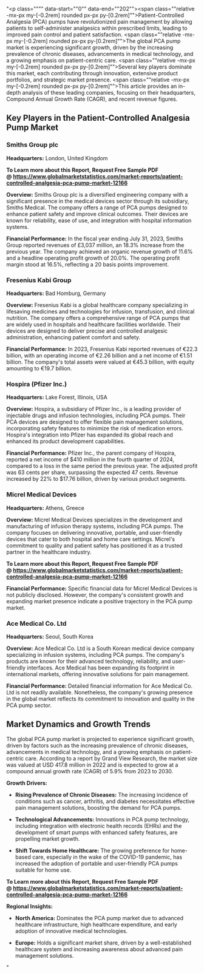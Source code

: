 "<p class="""" data-start=""0"" data-end=""202""><span class=""relative -mx-px my-[-0.2rem] rounded px-px py-[0.2rem]"">Patient-Controlled Analgesia (PCA) pumps have revolutionized pain management by allowing patients to self-administer analgesics within prescribed limits, leading to improved pain control and patient satisfaction.</span> <span class=""relative -mx-px my-[-0.2rem] rounded px-px py-[0.2rem]"">The global PCA pump market is experiencing significant growth, driven by the increasing prevalence of chronic diseases, advancements in medical technology, and a growing emphasis on patient-centric care.</span> <span class=""relative -mx-px my-[-0.2rem] rounded px-px py-[0.2rem]"">Several key players dominate this market, each contributing through innovation, extensive product portfolios, and strategic market presence.</span> <span class=""relative -mx-px my-[-0.2rem] rounded px-px py-[0.2rem]"">This article provides an in-depth analysis of these leading companies, focusing on their headquarters, Compound Annual Growth Rate (CAGR), and recent revenue figures.</span></p>
<h2 class="""" data-start=""204"" data-end=""266"">Key Players in the Patient-Controlled Analgesia Pump Market</h2>
<h3 class="""" data-start=""268"" data-end=""288"">Smiths Group plc</h3>
<p class="""" data-start=""290"" data-end=""389""><strong data-start=""290"" data-end=""307"">Headquarters:</strong> <span class=""relative -mx-px my-[-0.2rem] rounded px-px py-[0.2rem]"">London, United Kingdom</span></p>
<p class="""" data-start=""290"" data-end=""389""><strong>To Learn more about this Report, Request Free Sample PDF @&nbsp;<a href=""https://www.globalmarketstatistics.com/market-reports/patient-controlled-analgesia-pca-pump-market-12166"">https://www.globalmarketstatistics.com/market-reports/patient-controlled-analgesia-pca-pump-market-12166</a></strong></p>
<p class="""" data-start=""391"" data-end=""564""><strong data-start=""391"" data-end=""404"">Overview:</strong> <span class=""relative -mx-px my-[-0.2rem] rounded px-px py-[0.2rem]"">Smiths Group plc is a diversified engineering company with a significant presence in the medical devices sector through its subsidiary, Smiths Medical.</span> <span class=""relative -mx-px my-[-0.2rem] rounded px-px py-[0.2rem]"">The company offers a range of PCA pumps designed to enhance patient safety and improve clinical outcomes.</span> <span class=""relative -mx-px my-[-0.2rem] rounded px-px py-[0.2rem]"">Their devices are known for reliability, ease of use, and integration with hospital information systems.</span></p>
<p class="""" data-start=""566"" data-end=""798""><strong data-start=""566"" data-end=""592"">Financial Performance:</strong> <span class=""relative -mx-px my-[-0.2rem] rounded px-px py-[0.2rem]"">In the fiscal year ending July 31, 2023, Smiths Group reported revenues of &pound;3,037 million, an 18.3% increase from the previous year.</span> <span class=""relative -mx-px my-[-0.2rem] rounded px-px py-[0.2rem]"">The company achieved an organic revenue growth of 11.6% and a headline operating profit growth of 20.0%.</span> <span class=""relative -mx-px my-[-0.2rem] rounded px-px py-[0.2rem]"">The operating profit margin stood at 16.5%, reflecting a 20 basis points improvement.</span> </p>
<h3 class="""" data-start=""800"" data-end=""824"">Fresenius Kabi Group</h3>
<p class="""" data-start=""826"" data-end=""929""><strong data-start=""826"" data-end=""843"">Headquarters:</strong> <span class=""relative -mx-px my-[-0.2rem] rounded px-px py-[0.2rem]"">Bad Homburg, Germany</span></p>
<p class="""" data-start=""931"" data-end=""1110""><strong data-start=""931"" data-end=""944"">Overview:</strong> <span class=""relative -mx-px my-[-0.2rem] rounded px-px py-[0.2rem]"">Fresenius Kabi is a global healthcare company specializing in lifesaving medicines and technologies for infusion, transfusion, and clinical nutrition.</span> <span class=""relative -mx-px my-[-0.2rem] rounded px-px py-[0.2rem]"">The company offers a comprehensive range of PCA pumps that are widely used in hospitals and healthcare facilities worldwide.</span> <span class=""relative -mx-px my-[-0.2rem] rounded px-px py-[0.2rem]"">Their devices are designed to deliver precise and controlled analgesic administration, enhancing patient comfort and safety.</span></p>
<p class="""" data-start=""1112"" data-end=""1304""><strong data-start=""1112"" data-end=""1138"">Financial Performance:</strong> <span class=""relative -mx-px my-[-0.2rem] rounded px-px py-[0.2rem]"">In 2023, Fresenius Kabi reported revenues of &euro;22.3 billion, with an operating income of &euro;2.26 billion and a net income of &euro;1.51 billion.</span> <span class=""relative -mx-px my-[-0.2rem] rounded px-px py-[0.2rem]"">The company's total assets were valued at &euro;45.3 billion, with equity amounting to &euro;19.7 billion.</span></p>
<h3 class="""" data-start=""1306"" data-end=""1331"">Hospira (Pfizer Inc.)</h3>
<p class="""" data-start=""1333"" data-end=""1436""><strong data-start=""1333"" data-end=""1350"">Headquarters:</strong> <span class=""relative -mx-px my-[-0.2rem] rounded px-px py-[0.2rem]"">Lake Forest, Illinois, USA</span></p>
<p class="""" data-start=""1438"" data-end=""1617""><strong data-start=""1438"" data-end=""1451"">Overview:</strong> <span class=""relative -mx-px my-[-0.2rem] rounded px-px py-[0.2rem]"">Hospira, a subsidiary of Pfizer Inc., is a leading provider of injectable drugs and infusion technologies, including PCA pumps.</span> <span class=""relative -mx-px my-[-0.2rem] rounded px-px py-[0.2rem]"">Their PCA devices are designed to offer flexible pain management solutions, incorporating safety features to minimize the risk of medication errors.</span> <span class=""relative -mx-px my-[-0.2rem] rounded px-px py-[0.2rem]"">Hospira's integration into Pfizer has expanded its global reach and enhanced its product development capabilities.</span></p>
<p class="""" data-start=""1619"" data-end=""1851""><strong data-start=""1619"" data-end=""1645"">Financial Performance:</strong> <span class=""relative -mx-px my-[-0.2rem] rounded px-px py-[0.2rem]"">Pfizer Inc., the parent company of Hospira, reported a net income of $410 million in the fourth quarter of 2024, compared to a loss in the same period the previous year.</span> <span class=""relative -mx-px my-[-0.2rem] rounded px-px py-[0.2rem]"">The adjusted profit was 63 cents per share, surpassing the expected 47 cents.</span> <span class=""relative -mx-px my-[-0.2rem] rounded px-px py-[0.2rem]"">Revenue increased by 22% to $17.76 billion, driven by various product segments.</span></p>
<h3 class="""" data-start=""1853"" data-end=""1879"">Micrel Medical Devices</h3>
<p class="""" data-start=""1881"" data-end=""1984""><strong data-start=""1881"" data-end=""1898"">Headquarters:</strong> <span class=""relative -mx-px my-[-0.2rem] rounded px-px py-[0.2rem]"">Athens, Greece</span></p>
<p class="""" data-start=""1986"" data-end=""2165""><strong data-start=""1986"" data-end=""1999"">Overview:</strong> <span class=""relative -mx-px my-[-0.2rem] rounded px-px py-[0.2rem]"">Micrel Medical Devices specializes in the development and manufacturing of infusion therapy systems, including PCA pumps.</span> <span class=""relative -mx-px my-[-0.2rem] rounded px-px py-[0.2rem]"">The company focuses on delivering innovative, portable, and user-friendly devices that cater to both hospital and home care settings.</span> <span class=""relative -mx-px my-[-0.2rem] rounded px-px py-[0.2rem]"">Micrel's commitment to quality and patient safety has positioned it as a trusted partner in the healthcare industry.</span></p>
<p class="""" data-start=""1986"" data-end=""2165""><strong>To Learn more about this Report, Request Free Sample PDF @&nbsp;<a href=""https://www.globalmarketstatistics.com/market-reports/patient-controlled-analgesia-pca-pump-market-12166"">https://www.globalmarketstatistics.com/market-reports/patient-controlled-analgesia-pca-pump-market-12166</a></strong></p>
<p class="""" data-start=""2167"" data-end=""2319""><strong data-start=""2167"" data-end=""2193"">Financial Performance:</strong> <span class=""relative -mx-px my-[-0.2rem] rounded px-px py-[0.2rem]"">Specific financial data for Micrel Medical Devices is not publicly disclosed.</span> <span class=""relative -mx-px my-[-0.2rem] rounded px-px py-[0.2rem]"">However, the company's consistent growth and expanding market presence indicate a positive trajectory in the PCA pump market.</span></p>
<h3 class="""" data-start=""2321"" data-end=""2344"">Ace Medical Co. Ltd</h3>
<p class="""" data-start=""2346"" data-end=""2449""><strong data-start=""2346"" data-end=""2363"">Headquarters:</strong> <span class=""relative -mx-px my-[-0.2rem] rounded px-px py-[0.2rem]"">Seoul, South Korea</span></p>
<p class="""" data-start=""2451"" data-end=""2630""><strong data-start=""2451"" data-end=""2464"">Overview:</strong> <span class=""relative -mx-px my-[-0.2rem] rounded px-px py-[0.2rem]"">Ace Medical Co. Ltd is a South Korean medical device company specializing in infusion systems, including PCA pumps.</span> <span class=""relative -mx-px my-[-0.2rem] rounded px-px py-[0.2rem]"">The company's products are known for their advanced technology, reliability, and user-friendly interfaces.</span> <span class=""relative -mx-px my-[-0.2rem] rounded px-px py-[0.2rem]"">Ace Medical has been expanding its footprint in international markets, offering innovative solutions for pain management.</span></p>
<p class="""" data-start=""2632"" data-end=""2784""><strong data-start=""2632"" data-end=""2658"">Financial Performance:</strong> <span class=""relative -mx-px my-[-0.2rem] rounded px-px py-[0.2rem]"">Detailed financial information for Ace Medical Co. Ltd is not readily available.</span> <span class=""relative -mx-px my-[-0.2rem] rounded px-px py-[0.2rem]"">Nonetheless, the company's growing presence in the global market reflects its commitment to innovation and quality in the PCA pump sector.</span></p>
<h2 class="""" data-start=""2786"" data-end=""2822"">Market Dynamics and Growth Trends</h2>
<p class="""" data-start=""2824"" data-end=""2989""><span class=""relative -mx-px my-[-0.2rem] rounded px-px py-[0.2rem]"">The global PCA pump market is projected to experience significant growth, driven by factors such as the increasing prevalence of chronic diseases, advancements in medical technology, and a growing emphasis on patient-centric care.</span> <span class=""relative -mx-px my-[-0.2rem] rounded px-px py-[0.2rem]"">According to a report by Grand View Research, the market size was valued at USD 417.8 million in 2022 and is expected to grow at a compound annual growth rate (CAGR) of 5.9% from 2023 to 2030.</span> </p>
<p class="""" data-start=""2991"" data-end=""3010""><strong data-start=""2991"" data-end=""3010"">Growth Drivers:</strong></p>
<ul data-start=""3012"" data-end=""3387"">
<li class="""" data-start=""3012"" data-end=""3142"">
<p class="""" data-start=""3014"" data-end=""3142""><strong data-start=""3014"" data-end=""3056"">Rising Prevalence of Chronic Diseases:</strong> <span class=""relative -mx-px my-[-0.2rem] rounded px-px py-[0.2rem]"">The increasing incidence of conditions such as cancer, arthritis, and diabetes necessitates effective pain management solutions, boosting the demand for PCA pumps.</span></p>
</li>
<li class="""" data-start=""3144"" data-end=""3263"">
<p class="""" data-start=""3146"" data-end=""3263""><strong data-start=""3146"" data-end=""3177"">Technological Advancements:</strong> <span class=""relative -mx-px my-[-0.2rem] rounded px-px py-[0.2rem]"">Innovations in PCA pump technology, including integration with electronic health records (EHRs) and the development of smart pumps with enhanced safety features, are propelling market growth.</span></p>
</li>
<li class="""" data-start=""3265"" data-end=""3387"">
<p class="""" data-start=""3267"" data-end=""3387""><strong data-start=""3267"" data-end=""3301"">Shift Towards Home Healthcare:</strong> <span class=""relative -mx-px my-[-0.2rem] rounded px-px py-[0.2rem]"">The growing preference for home-based care, especially in the wake of the COVID-19 pandemic, has increased the adoption of portable and user-friendly PCA pumps suitable for home use.</span></p>
</li>
</ul>
<p class="""" data-start=""3389"" data-end=""3411""><strong data-start=""3389"" data-end=""3411""><strong>To Learn more about this Report, Request Free Sample PDF @&nbsp;<a href=""https://www.globalmarketstatistics.com/market-reports/patient-controlled-analgesia-pca-pump-market-12166"">https://www.globalmarketstatistics.com/market-reports/patient-controlled-analgesia-pca-pump-market-12166</a></strong></strong></p>
<p class="""" data-start=""3389"" data-end=""3411""><strong data-start=""3389"" data-end=""3411"">Regional Insights:</strong></p>
<ul data-start=""3413"" data-end=""3682"">
<li class="""" data-start=""3413"" data-end=""3519"">
<p class="""" data-start=""3415"" data-end=""3519""><strong data-start=""3415"" data-end=""3433"">North America:</strong> <span class=""relative -mx-px my-[-0.2rem] rounded px-px py-[0.2rem]"">Dominates the PCA pump market due to advanced healthcare infrastructure, high healthcare expenditure, and early adoption of innovative medical technologies.</span></p>
</li>
<li class="""" data-start=""3521"" data-end=""3682"">
<p class="""" data-start=""3523"" data-end=""3682""><strong data-start=""3523"" data-end=""3534"">Europe:</strong> Holds a significant market share, driven by a well-established healthcare system and increasing awareness about advanced pain management solutions.</p>
</li>
</ul>"
